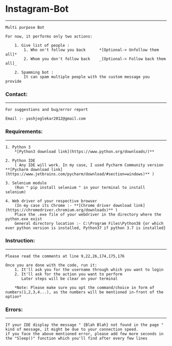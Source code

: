 # Instagram-Bot
------------------------

	Multi purpose Bot
	
	For now, it performs only two actions:
	
		1. Give list of people :
 			1. Who on't follow you back      *[Optional-> Unfollow them all]*
			2. Whom you don't follow back    _[Optional-> Follow back them all]_

		2. Spamming bot :
			It can spam multiple people with the custom message you provide



### Contact:
-------------

	For suggestions and bug/error report
	
	Email :- yashjoglekar2012@gmail.com



### Requirements:
-----------------

	1. Python 3
		*[Python3 download link](https://www.python.org/downloads/)**

	2. Python IDE
		( Any IDE will work. In my case, I used Pycharm Community version **[Pycharm download link](https://www.jetbrains.com/pycharm/download/#section=windows)** )

	3. Selenium module
		(Run " pip install selenium " in your terminal to install selenium)

	4. Web driver of your respective browser
		(In my case its Chrome :- **[Chrome driver download link](https://chromedriver.chromium.org/downloads)** )
		Place the .exe file of your webdriver in the directory where the python.exe exist
		General directory location :- C:\Program Files\Python38 {or which ever python version is installed, Python37 if python 3.7 is installed} 



### Instruction:
----------------

	Please read the comments at line 9,22,26,174,175,176
	
	Once you are done with the code, run it:
		1. It'll ask you for the username through which you want to login
		2. It'll ask for the action you want to perform
		   Later steps will be clear on your terminal
		
		*Note: Please make sure you opt the command/choice in form of numbers(1,2,3,4...), as the numbers will be mentioned in-front of the option*
	
	
	
### Errors:
------------

	If your IDE display the message " {Blah Blah} not found in the page " kind of message, it might be due to your connection speed.
	if you face the above mentioned error, please add few more seconds in the "Sleep()" function which you'll find after every few lines
